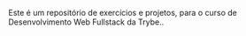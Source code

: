 Este é um repositório de exercícios e projetos, para o curso de Desenvolvimento Web Fullstack da Trybe..
